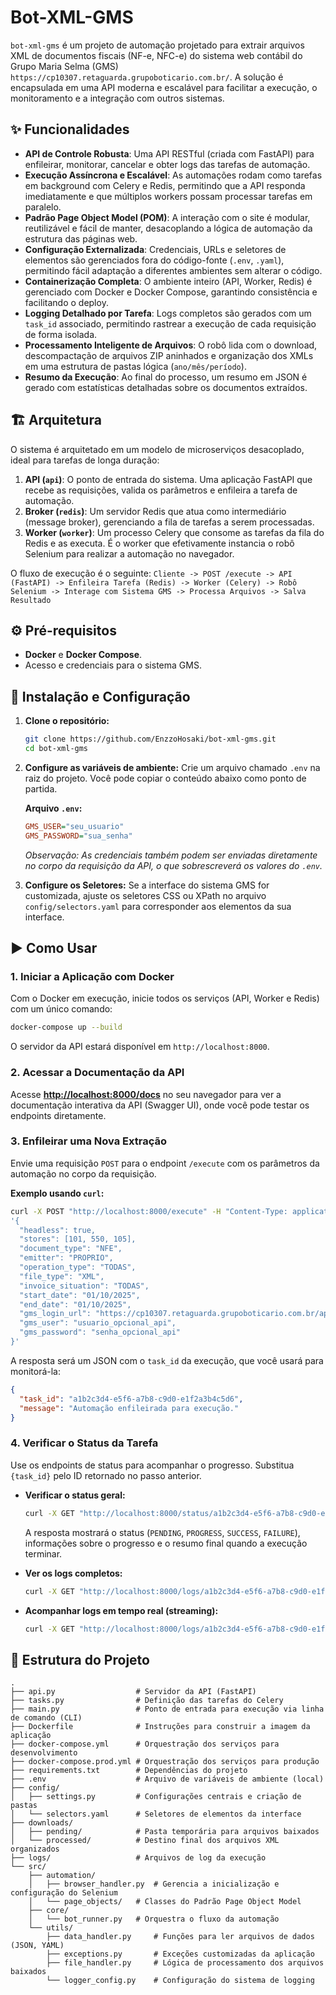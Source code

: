 # Bot-XML-GMS

`bot-xml-gms` é um projeto de automação projetado para extrair arquivos XML de documentos fiscais (NF-e, NFC-e) do sistema web contábil do Grupo Maria Selma (GMS) ```https://cp10307.retaguarda.grupoboticario.com.br/```. A solução é encapsulada em uma API moderna e escalável para facilitar a execução, o monitoramento e a integração com outros sistemas.

## ✨ Funcionalidades

  * **API de Controle Robusta**: Uma API RESTful (criada com FastAPI) para enfileirar, monitorar, cancelar e obter logs das tarefas de automação.
  * **Execução Assíncrona e Escalável**: As automações rodam como tarefas em background com Celery e Redis, permitindo que a API responda imediatamente e que múltiplos workers possam processar tarefas em paralelo.
  * **Padrão Page Object Model (POM)**: A interação com o site é modular, reutilizável e fácil de manter, desacoplando a lógica de automação da estrutura das páginas web.
  * **Configuração Externalizada**: Credenciais, URLs e seletores de elementos são gerenciados fora do código-fonte (`.env`, `.yaml`), permitindo fácil adaptação a diferentes ambientes sem alterar o código.
  * **Containerização Completa**: O ambiente inteiro (API, Worker, Redis) é gerenciado com Docker e Docker Compose, garantindo consistência e facilitando o deploy.
  * **Logging Detalhado por Tarefa**: Logs completos são gerados com um `task_id` associado, permitindo rastrear a execução de cada requisição de forma isolada.
  * **Processamento Inteligente de Arquivos**: O robô lida com o download, descompactação de arquivos ZIP aninhados e organização dos XMLs em uma estrutura de pastas lógica (`ano/mês/período`).
  * **Resumo da Execução**: Ao final do processo, um resumo em JSON é gerado com estatísticas detalhadas sobre os documentos extraídos.

## 🏗️ Arquitetura

O sistema é arquitetado em um modelo de microserviços desacoplado, ideal para tarefas de longa duração:

1.  **API (`api`)**: O ponto de entrada do sistema. Uma aplicação FastAPI que recebe as requisições, valida os parâmetros e enfileira a tarefa de automação.
2.  **Broker (`redis`)**: Um servidor Redis que atua como intermediário (message broker), gerenciando a fila de tarefas a serem processadas.
3.  **Worker (`worker`)**: Um processo Celery que consome as tarefas da fila do Redis e as executa. É o worker que efetivamente instancia o robô Selenium para realizar a automação no navegador.

O fluxo de execução é o seguinte:
`Cliente -> POST /execute -> API (FastAPI) -> Enfileira Tarefa (Redis) -> Worker (Celery) -> Robô Selenium -> Interage com Sistema GMS -> Processa Arquivos -> Salva Resultado`

## ⚙️ Pré-requisitos

  * **Docker** e **Docker Compose**.
  * Acesso e credenciais para o sistema GMS.

## 🚀 Instalação e Configuração

1.  **Clone o repositório:**

    ```bash
    git clone https://github.com/EnzzoHosaki/bot-xml-gms.git
    cd bot-xml-gms
    ```

2.  **Configure as variáveis de ambiente:**
    Crie um arquivo chamado `.env` na raiz do projeto. Você pode copiar o conteúdo abaixo como ponto de partida.

    **Arquivo `.env`:**

    ```ini
    GMS_USER="seu_usuario"
    GMS_PASSWORD="sua_senha"
    ```

    *Observação: As credenciais também podem ser enviadas diretamente no corpo da requisição da API, o que sobrescreverá os valores do `.env`.*

3.  **Configure os Seletores:**
    Se a interface do sistema GMS for customizada, ajuste os seletores CSS ou XPath no arquivo `config/selectors.yaml` para corresponder aos elementos da sua interface.

## ▶️ Como Usar

### 1\. Iniciar a Aplicação com Docker

Com o Docker em execução, inicie todos os serviços (API, Worker e Redis) com um único comando:

```bash
docker-compose up --build
```

O servidor da API estará disponível em `http://localhost:8000`.

### 2\. Acessar a Documentação da API

Acesse **[http://localhost:8000/docs](https://www.google.com/search?q=http://localhost:8000/docs)** no seu navegador para ver a documentação interativa da API (Swagger UI), onde você pode testar os endpoints diretamente.

### 3\. Enfileirar uma Nova Extração

Envie uma requisição `POST` para o endpoint `/execute` com os parâmetros da automação no corpo da requisição.

**Exemplo usando `curl`:**

```bash
curl -X POST "http://localhost:8000/execute" -H "Content-Type: application/json" -d \
'{
  "headless": true,
  "stores": [101, 550, 105],
  "document_type": "NFE",
  "emitter": "PROPRIO",
  "operation_type": "TODAS",
  "file_type": "XML",
  "invoice_situation": "TODAS",
  "start_date": "01/10/2025",
  "end_date": "01/10/2025",
  "gms_login_url": "https://cp10307.retaguarda.grupoboticario.com.br/app/#/login",
  "gms_user": "usuario_opcional_api",
  "gms_password": "senha_opcional_api"
}'
```

A resposta será um JSON com o `task_id` da execução, que você usará para monitorá-la:

```json
{
  "task_id": "a1b2c3d4-e5f6-a7b8-c9d0-e1f2a3b4c5d6",
  "message": "Automação enfileirada para execução."
}
```

### 4\. Verificar o Status da Tarefa

Use os endpoints de status para acompanhar o progresso. Substitua `{task_id}` pelo ID retornado no passo anterior.

  * **Verificar o status geral:**

    ```bash
    curl -X GET "http://localhost:8000/status/a1b2c3d4-e5f6-a7b8-c9d0-e1f2a3b4c5d6"
    ```

    A resposta mostrará o status (`PENDING`, `PROGRESS`, `SUCCESS`, `FAILURE`), informações sobre o progresso e o resumo final quando a execução terminar.

  * **Ver os logs completos:**

    ```bash
    curl -X GET "http://localhost:8000/logs/a1b2c3d4-e5f6-a7b8-c9d0-e1f2a3b4c5d6"
    ```

  * **Acompanhar logs em tempo real (streaming):**

    ```bash
    curl -X GET "http://localhost:8000/logs/a1b2c3d4-e5f6-a7b8-c9d0-e1f2a3b4c5d6/stream"
    ```

## 📂 Estrutura do Projeto

```
.
├── api.py                  # Servidor da API (FastAPI)
├── tasks.py                # Definição das tarefas do Celery
├── main.py                 # Ponto de entrada para execução via linha de comando (CLI)
├── Dockerfile              # Instruções para construir a imagem da aplicação
├── docker-compose.yml      # Orquestração dos serviços para desenvolvimento
├── docker-compose.prod.yml # Orquestração dos serviços para produção
├── requirements.txt        # Dependências do projeto
├── .env                    # Arquivo de variáveis de ambiente (local)
├── config/
│   ├── settings.py         # Configurações centrais e criação de pastas
│   └── selectors.yaml      # Seletores de elementos da interface
├── downloads/
│   ├── pending/            # Pasta temporária para arquivos baixados
│   └── processed/          # Destino final dos arquivos XML organizados
├── logs/                   # Arquivos de log da execução
└── src/
    ├── automation/
    │   ├── browser_handler.py  # Gerencia a inicialização e configuração do Selenium
    │   └── page_objects/   # Classes do Padrão Page Object Model
    ├── core/
    │   └── bot_runner.py   # Orquestra o fluxo da automação
    └── utils/
        ├── data_handler.py     # Funções para ler arquivos de dados (JSON, YAML)
        ├── exceptions.py       # Exceções customizadas da aplicação
        ├── file_handler.py     # Lógica de processamento dos arquivos baixados
        └── logger_config.py    # Configuração do sistema de logging
```